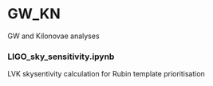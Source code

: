 # GW_KN
GW and Kilonovae analyses

### LIGO_sky_sensitivity.ipynb 
LVK skysentivity calculation for Rubin template prioritisation
  